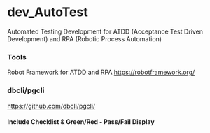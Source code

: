 # dev_AutoTest
Automated Testing Development for ATDD (Acceptance Test Driven Development) and RPA (Robotic Process Automation)

### Tools
Robot Framework for ATDD and RPA
https://robotframework.org/

### dbcli/pgcli
https://github.com/dbcli/pgcli/


#### Include Checklist & Green/Red - Pass/Fail Display
